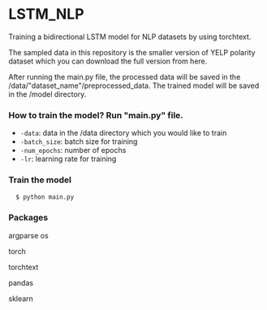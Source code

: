# LSTM_NLP

Training a bidirectional LSTM model for NLP datasets by using torchtext.

The sampled data in this repository is the smaller version of YELP polarity dataset which you can download the full version from here.

After running the main.py file, the processed data will be saved in the /data/"dataset_name"/preprocessed_data.
The trained model will be saved in the /model directory.


### How to train the model? Run "main.py" file.

* ```-data```: data in the /data directory which you would like to train
* ```-batch_size```: batch size for training
* ```-num_epochs```:  number of epochs
* ```-lr```: learning rate for training

### Train the model

```bash
  $ python main.py 
```

### Packages

argparse
os

torch

torchtext

pandas

sklearn





